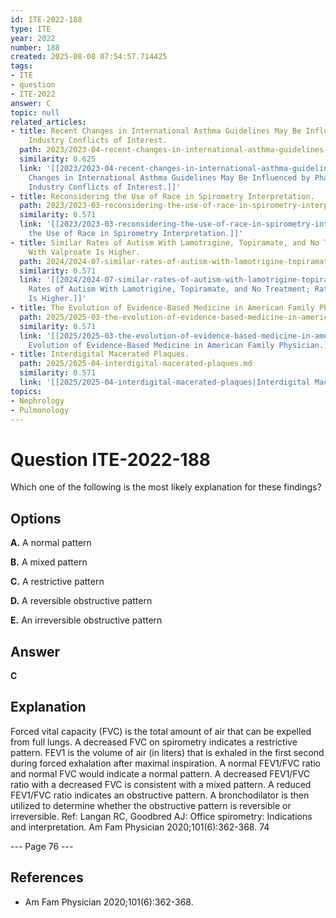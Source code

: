 ```yaml
---
id: ITE-2022-188
type: ITE
year: 2022
number: 188
created: 2025-08-08 07:54:57.714425
tags:
- ITE
- question
- ITE-2022
answer: C
topic: null
related_articles:
- title: Recent Changes in International Asthma Guidelines May Be Influenced by Pharmaceutical
    Industry Conflicts of Interest.
  path: 2023/2023-04-recent-changes-in-international-asthma-guidelines-may-be-inf.md
  similarity: 0.625
  link: '[[2023/2023-04-recent-changes-in-international-asthma-guidelines-may-be-inf|Recent
    Changes in International Asthma Guidelines May Be Influenced by Pharmaceutical
    Industry Conflicts of Interest.]]'
- title: Reconsidering the Use of Race in Spirometry Interpretation.
  path: 2023/2023-03-reconsidering-the-use-of-race-in-spirometry-interpretation.md
  similarity: 0.571
  link: '[[2023/2023-03-reconsidering-the-use-of-race-in-spirometry-interpretation|Reconsidering
    the Use of Race in Spirometry Interpretation.]]'
- title: Similar Rates of Autism With Lamotrigine, Topiramate, and No Treatment; Rate
    With Valproate Is Higher.
  path: 2024/2024-07-similar-rates-of-autism-with-lamotrigine-topiramate-and-no-t.md
  similarity: 0.571
  link: '[[2024/2024-07-similar-rates-of-autism-with-lamotrigine-topiramate-and-no-t|Similar
    Rates of Autism With Lamotrigine, Topiramate, and No Treatment; Rate With Valproate
    Is Higher.]]'
- title: The Evolution of Evidence-Based Medicine in American Family Physician.
  path: 2025/2025-03-the-evolution-of-evidence-based-medicine-in-american-family.md
  similarity: 0.571
  link: '[[2025/2025-03-the-evolution-of-evidence-based-medicine-in-american-family|The
    Evolution of Evidence-Based Medicine in American Family Physician.]]'
- title: Interdigital Macerated Plaques.
  path: 2025/2025-04-interdigital-macerated-plaques.md
  similarity: 0.571
  link: '[[2025/2025-04-interdigital-macerated-plaques|Interdigital Macerated Plaques.]]'
topics:
- Nephrology
- Pulmonology
---
```


# Question ITE-2022-188

Which one of the following is the most likely explanation for these findings?

## Options

**A.** A normal pattern

**B.** A mixed pattern

**C.** A restrictive pattern

**D.** A reversible obstructive pattern

**E.** An irreversible obstructive pattern

## Answer

**C**

## Explanation

Forced vital capacity (FVC) is the total amount of air that can be expelled from full lungs. A decreased
FVC on spirometry indicates a restrictive pattern. FEV1 is the volume of air (in liters) that is exhaled in
the first second during forced exhalation after maximal inspiration. A normal FEV1/FVC ratio and normal
FVC would indicate a normal pattern. A decreased FEV1/FVC ratio with a decreased FVC is consistent
with a mixed pattern. A reduced FEV1/FVC ratio indicates an obstructive pattern. A bronchodilator is then
utilized to determine whether the obstructive pattern is reversible or irreversible.
Ref: Langan RC, Goodbred AJ: Office spirometry: Indications and interpretation. Am Fam Physician  2020;101(6):362-368.
74

--- Page 76 ---

## References

- Am Fam Physician  2020;101(6):362-368.
